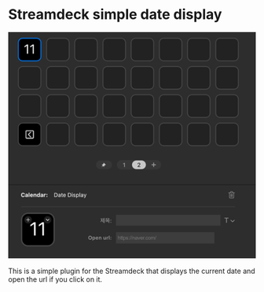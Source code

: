 # Streamdeck simple date display

![Screenshot](screenshot.png)

This is a simple plugin for the Streamdeck that displays the current date and open the url if you click on it.
